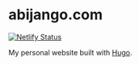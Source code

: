 # abijango.com

[![Netlify Status](https://api.netlify.com/api/v1/badges/1be5b287-100a-4817-9987-32ba2837a3b6/deploy-status)](https://app.netlify.com/sites/clever-mccarthy-9c3fbf/deploys)

My personal website built with [Hugo](https://gohugo.io/).
